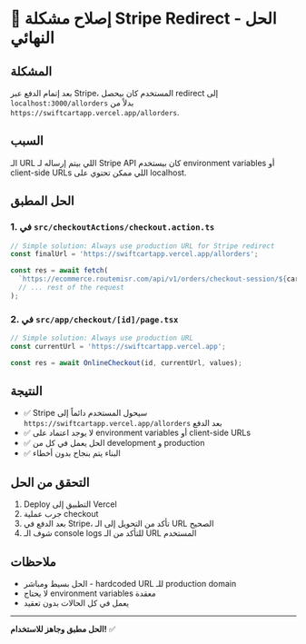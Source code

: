 # 🔧 إصلاح مشكلة Stripe Redirect - الحل النهائي

## المشكلة
بعد إتمام الدفع عبر Stripe، المستخدم كان بيحصل redirect إلى `localhost:3000/allorders` بدلاً من `https://swiftcartapp.vercel.app/allorders`.

## السبب
الـ URL اللي بيتم إرساله لـ Stripe API كان بيستخدم environment variables أو client-side URLs اللي ممكن تحتوي على localhost.

## الحل المطبق

### 1. في `src/checkoutActions/checkout.action.ts`
```typescript
// Simple solution: Always use production URL for Stripe redirect
const finalUrl = 'https://swiftcartapp.vercel.app/allorders';

const res = await fetch(
  `https://ecommerce.routemisr.com/api/v1/orders/checkout-session/${cartId}?url=${finalUrl}`,
  // ... rest of the request
);
```

### 2. في `src/app/checkout/[id]/page.tsx`
```typescript
// Simple solution: Always use production URL
const currentUrl = 'https://swiftcartapp.vercel.app';

const res = await OnlineCheckout(id, currentUrl, values);
```

## النتيجة
- ✅ Stripe سيحول المستخدم دائماً إلى `https://swiftcartapp.vercel.app/allorders` بعد الدفع
- ✅ لا يوجد اعتماد على environment variables أو client-side URLs
- ✅ الحل يعمل في كل من development و production
- ✅ البناء يتم بنجاح بدون أخطاء

## التحقق من الحل
1. Deploy التطبيق إلى Vercel
2. جرب عملية checkout
3. بعد الدفع في Stripe، تأكد من التحويل إلى الـ URL الصحيح
4. شوف الـ console logs للتأكد من الـ URL المستخدم

## ملاحظات
- الحل بسيط ومباشر - hardcoded URL للـ production domain
- لا يحتاج environment variables معقدة
- يعمل في كل الحالات بدون تعقيد

---

**الحل مطبق وجاهز للاستخدام!** ✅
